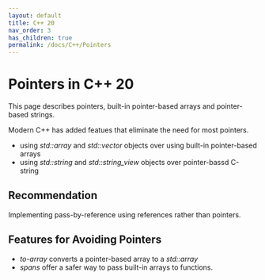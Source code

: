 ```yaml
---
layout: default
title: C++ 20
nav_order: 3
has_children: true
permalink: /docs/C++/Pointers
---
```

# Pointers in C++ 20

This page describes pointers, built-in pointer-based arrays and pointer-based strings.

Modern C++ has added featues that eliminate the need for most pointers. 

- using *std::array* and *std::vector* objects over using built-in pointer-based arrays 
- using *std::string* and *std::string_view* objects over pointer-bassd C-string

## Recommendation

Implementing pass-by-reference using references rather than pointers.

## Features for Avoiding Pointers
- *to-array* converts a pointer-based array to a *std::array*
- *spans* offer a safer way to pass built-in arrays to functions. 